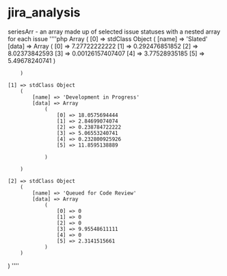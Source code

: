 jira_analysis
=============

seriesArr - an array made up of selected issue statuses with a nested array for each issue
''''php
Array
(
    [0] => stdClass Object
        (
            [name] => 'Slated'
            [data] => Array
                (
                    [0] => 7.27722222222
                    [1] => 0.292476851852
                    [2] => 8.02373842593
                    [3] => 0.00126157407407
                    [4] => 3.77528935185
                    [5] => 5.49678240741
                )

        )

    [1] => stdClass Object
        (
            [name] => 'Development in Progress'
            [data] => Array
                (
                    [0] => 18.0575694444
                    [1] => 2.84699074074
                    [2] => 0.238784722222
                    [3] => 5.06553240741
                    [4] => 0.232800925926
                    [5] => 11.8595138889

                )

        )

    [2] => stdClass Object
        (
            [name] => 'Queued for Code Review'
            [data] => Array
                (
                    [0] => 0
                    [1] => 0
                    [2] => 0
                    [3] => 9.95548611111
                    [4] => 0
                    [5] => 2.3141515661
                )
        )
)
''''